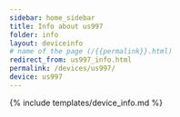 ```yaml
---
sidebar: home_sidebar
title: Info about us997
folder: info
layout: deviceinfo
# name of the page (/{{permalink}}.html)
redirect_from: us997_info.html
permalink: /devices/us997/
device: us997
---
```

{% include templates/device_info.md %}
